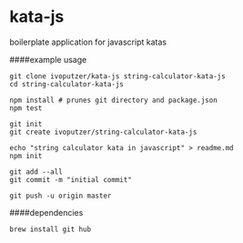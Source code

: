 kata-js
===
boilerplate application for javascript katas

####example usage
```
git clone ivoputzer/kata-js string-calculator-kata-js
cd string-calculator-kata-js

npm install # prunes git directory and package.json
npm test

git init
git create ivoputzer/string-calculator-kata-js

echo "string calculator kata in javascript" > readme.md
npm init

git add --all
git commit -m "initial commit"

git push -u origin master
```

####dependencies
```
brew install git hub
```
